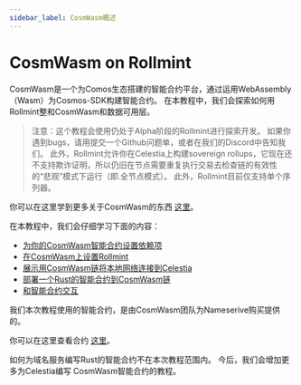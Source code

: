 ```yaml
---
sidebar_label: CosmWasm概述
---
```


# CosmWasm on Rollmint

CosmWasm是一个为Comos生态搭建的智能合约平台，通过运用WebAssembly（Wasm）为Cosmos-SDK构建智能合约。 在本教程中，我们会探索如何用Rollmint整和CosmWasm和数据可用层。

> 注意：这个教程会使用仍处于Alpha阶段的Rollmint进行探索开发。 如果你遇到bugs，请用提交一个Github问题单，或者在我们的Discord中告知我们。 此外，Rollmint允许你在Celestia上构建sovereign rollups，它现在还不支持欺诈证明，所以仍旧在节点需要重复执行交易去检查链的有效性的“悲观”模式下运行（即.全节点模式）。 此外，Rollmint目前仅支持单个序列器。

你可以在这里学到更多关于CosmWasm的东西 [这里](https://docs.cosmwasm.com/docs/1.0/)。

在本教程中，我们会仔细学习下面的内容：

* [为你的CosmWasm智能合约设置依赖项](./cosmwasm-dependency.md)
* [在CosmWasm上设置Rollmint](./cosmwasm-dependency.md#wasmd-installation)
* [展示用CosmWasm链将本地网络连接到Celestia](./cosmwasm-environment.md)
* [部署一个Rust的智能合约到CosmWasm链](./cosmwasm-contract-deployment.md)
* [和智能合约交互](./cosmwasm-contract-interaction.md)

我们本次教程使用的智能合约，是由CosmWasm团队为Nameserive购买提供的。

你可以在这里查看合约 [这里](https://github.com/InterWasm/cw-contracts/tree/main/contracts/nameservice)。

如何为域名服务编写Rust的智能合约不在本次教程范围内。 今后，我们会增加更多为Celestia编写 CosmWasm智能合约的教程。

